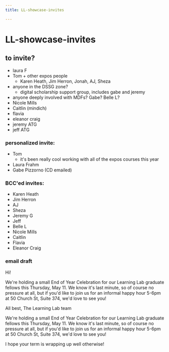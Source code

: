 ```yaml
---
title: LL-showcase-invites

---
```


# LL-showcase-invites
## to invite?
- laura F
- Tom + other expos people
    - Karen Heath, Jim Herron, Jonah, AJ, Sheza
- anyone in the DSSG zone?
    - digital scholarship support group, includes gabe and jeremy
- anyone deeply involved with MDFs? Gabe? Belle L? 
- Nicole Mills
- Caitlin (mindich)
- flavia
- eleanor craig
- jeremy ATG
- jeff ATG

### personalized invite:
* Tom
    * it's been really cool working with all of the expos courses this year
* Laura Frahm
* Gabe Pizzorno (CD emailed)

### BCC'ed invites:
* Karen Heath
* Jim Herron
* AJ
* Sheza
* Jeremy G
* Jeff
* Belle L
* Nicole Mills
* Caitlin
* Flavia
* Eleanor Craig

### email draft
Hi!

We're holding a small End of Year Celebration for our Learning Lab graduate fellows this Thursday, May 11. We know it's last minute, so of course no pressure at all, but if you'd like to join us for an informal happy hour 5-6pm at 50 Church St, Suite 374, we'd love to see you! 

All best,
The Learning Lab team


We're holding a small End of Year Celebration for our Learning Lab graduate fellows this Thursday, May 11. We know it's last minute, so of course no pressure at all, but if you'd like to join us for an informal happy hour 5-6pm at 50 Church St, Suite 374, we'd love to see you! 

I hope your term is wrapping up well otherwise!
